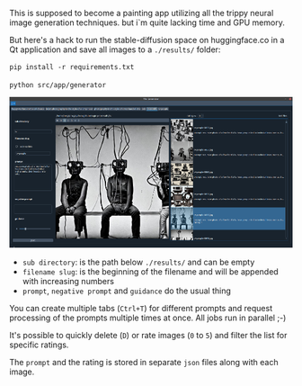 This is supposed to become a painting app utilizing all the trippy neural image generation techniques.
but i`m quite lacking time and GPU memory.

But here's a hack to run the stable-diffusion space on huggingface.co in a Qt application and
save all images to a `./results/` folder:

```shell
pip install -r requirements.txt

python src/app/generator
```

![screenshot of generator](docs/img/generator-screenshot.png)

- `sub directory`: is the path below `./results/` and can be empty
- `filename slug`: is the beginning of the filename and will be appended with increasing numbers
- `prompt`, `negative prompt` and `guidance` do the usual thing

You can create multiple tabs (`Ctrl+T`) for different prompts 
and request processing of the prompts multiple times at once. All jobs run in parallel ;-)

It's possible to quickly delete (`D`) or rate images (`0` to `5`) and filter the list for specific ratings.

The `prompt` and the rating is stored in separate `json` files along with each image.
